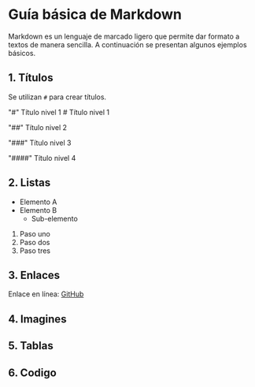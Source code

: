 # Guía básica de Markdown  
Markdown es un lenguaje de marcado ligero que permite dar formato a textos de manera sencilla. A continuación se presentan algunos ejemplos básicos.  

## 1. Títulos  
Se utilizan `#` para crear títulos.  


"#" Título nivel 1 # Título nivel 1

"##" Título nivel 2

"###" Título nivel 3

"####" Título nivel 4

## 2. Listas  

- Elemento A
- Elemento B
  - Sub-elemento

1. Paso uno
2. Paso dos
3. Paso tres

## 3. Enlaces
Enlace en línea: [GitHub](https://github.com)
## 4. Imagines
## 5. Tablas
## 6. Codigo

